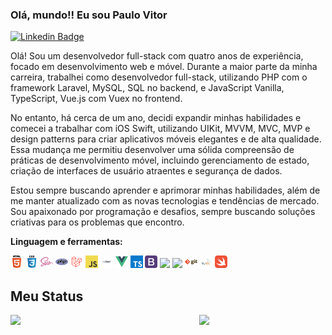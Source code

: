 ###  Olá, mundo!! Eu sou Paulo Vitor

[![Linkedin Badge](https://img.shields.io/badge/-LinkedIn-blue?style=flat-square&logo=Linkedin&logoColor=white&link=https://www.linkedin.com/in/paulo-vitor-silva-a81baa113/)](https://www.linkedin.com/in/paulo-vitor-silva-a81baa113/)

Olá! Sou um desenvolvedor full-stack com quatro anos de experiência, focado em desenvolvimento web e móvel. Durante a maior parte da minha carreira, trabalhei como desenvolvedor full-stack, utilizando PHP com o framework Laravel, MySQL, SQL no backend, e JavaScript Vanilla, TypeScript, Vue.js com Vuex no frontend.

No entanto, há cerca de um ano, decidi expandir minhas habilidades e comecei a trabalhar com iOS Swift, utilizando UIKit, MVVM, MVC, MVP e design patterns para criar aplicativos móveis elegantes e de alta qualidade. Essa mudança me permitiu desenvolver uma sólida compreensão de práticas de desenvolvimento móvel, incluindo gerenciamento de estado, criação de interfaces de usuário atraentes e segurança de dados.

Estou sempre buscando aprender e aprimorar minhas habilidades, além de me manter atualizado com as novas tecnologias e tendências de mercado. Sou apaixonado por programação e desafios, sempre buscando soluções criativas para os problemas que encontro.


**Linguagem e ferramentas:**

<code><img height="20" src="https://raw.githubusercontent.com/github/explore/80688e429a7d4ef2fca1e82350fe8e3517d3494d/topics/html/html.png"></code>
<code><img height="20" src="https://raw.githubusercontent.com/github/explore/80688e429a7d4ef2fca1e82350fe8e3517d3494d/topics/css/css.png"></code>
<code><img height="20" src="https://raw.githubusercontent.com/github/explore/80688e429a7d4ef2fca1e82350fe8e3517d3494d/topics/sass/sass.png"></code>
<code><img height="20" src="https://raw.githubusercontent.com/github/explore/80688e429a7d4ef2fca1e82350fe8e3517d3494d/topics/php/php.png"></code>
<code><img height="20" src="https://raw.githubusercontent.com/github/explore/80688e429a7d4ef2fca1e82350fe8e3517d3494d/topics/laravel/laravel.png"></code>
<code><img height="20" src="https://raw.githubusercontent.com/github/explore/80688e429a7d4ef2fca1e82350fe8e3517d3494d/topics/javascript/javascript.png"></code>
<code><img height="20" src="https://raw.githubusercontent.com/github/explore/80688e429a7d4ef2fca1e82350fe8e3517d3494d/topics/jquery/jquery.png"></code>
<code><img height="20" src="https://raw.githubusercontent.com/github/explore/80688e429a7d4ef2fca1e82350fe8e3517d3494d/topics/vue/vue.png"></code>
<code><img height="20" src="https://raw.githubusercontent.com/github/explore/80688e429a7d4ef2fca1e82350fe8e3517d3494d/topics/typescript/typescript.png"></code>
<code><img height="20" src="https://raw.githubusercontent.com/github/explore/80688e429a7d4ef2fca1e82350fe8e3517d3494d/topics/bootstrap/bootstrap.png"></code>
<code><img height="20" src="https://semantic-ui.com/images/logo.png"></code>
<code><img height="20" src="https://www.carepredict.com/wp-content/uploads/2020/06/Axios-logo-300x135.png"></code>
<code><img height="20" src="https://raw.githubusercontent.com/github/explore/80688e429a7d4ef2fca1e82350fe8e3517d3494d/topics/git/git.png"></code>
<code><img height="20" src="https://raw.githubusercontent.com/github/explore/80688e429a7d4ef2fca1e82350fe8e3517d3494d/topics/mysql/mysql.png"></code>
<code><img height="20" src="https://raw.githubusercontent.com/github/explore/80688e429a7d4ef2fca1e82350fe8e3517d3494d/topics/swift/swift.png"></code>

## Meu Status

<a href="https://github.com/paulovitorw1/github-readme-stats">
  <img align="left" width="49%" src="https://github-readme-stats.vercel.app/api?username=paulovitorw1&layout=compact&show_icons=true&theme=solarized-dark" />
</a>
<a href="https://github.com/paulovitorw1/github-readme-stats">
  <img align="right" width="40%" src="https://github-readme-stats.vercel.app/api/top-langs/?username=paulovitorw1&layout=compact&theme=solarized-dark&hide=HTML" />
</a>






<!--
**paulovitorw1/paulovitorw1** is a ✨ _special_ ✨ repository because its `README.md` (this file) appears on your GitHub profile.

Here are some ideas to get you started:

- 🔭 I’m currently working on ...
- 🌱 I’m currently learning ...
- 👯 I’m looking to collaborate on ...
- 🤔 I’m looking for help with ...
- 💬 Ask me about ...
- 📫 How to reach me: ...
- 😄 Pronouns: ...
- ⚡ Fun fact: ...
-->
